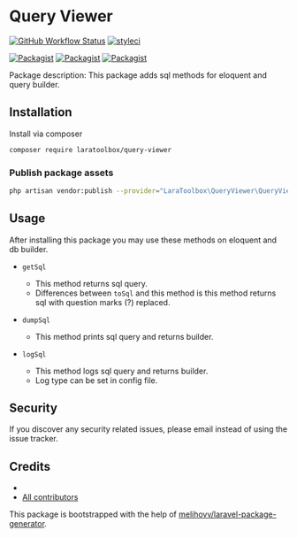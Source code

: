 # Query Viewer

[![GitHub Workflow Status](https://github.com/laratoolbox/query-viewer/workflows/Run%20tests/badge.svg)](https://github.com/laratoolbox/query-viewer/actions)
[![styleci](https://styleci.io/repos/CHANGEME/shield)](https://styleci.io/repos/CHANGEME)

[![Packagist](https://img.shields.io/packagist/v/laratoolbox/query-viewer.svg)](https://packagist.org/packages/laratoolbox/query-viewer)
[![Packagist](https://poser.pugx.org/laratoolbox/query-viewer/d/total.svg)](https://packagist.org/packages/laratoolbox/query-viewer)
[![Packagist](https://img.shields.io/packagist/l/laratoolbox/query-viewer.svg)](https://packagist.org/packages/laratoolbox/query-viewer)

Package description: This package adds sql methods for eloquent and query builder.

## Installation

Install via composer
```bash
composer require laratoolbox/query-viewer
```

### Publish package assets

```bash
php artisan vendor:publish --provider="LaraToolbox\QueryViewer\QueryViewerServiceProvider"
```

## Usage

After installing this package you may use these methods on eloquent and db builder.
- `getSql`
  * This method returns sql query.
  * Differences between `toSql` and this method is this method returns sql with question marks (?) replaced.

- `dumpSql`
  * This method prints sql query and returns builder.

- `logSql`
  * This method logs sql query and returns builder.
  * Log type can be set in config file.


## Security

If you discover any security related issues, please email
instead of using the issue tracker.

## Credits

- [](https://github.com/laratoolbox/query-viewer)
- [All contributors](https://github.com/laratoolbox/query-viewer/graphs/contributors)

This package is bootstrapped with the help of
[melihovv/laravel-package-generator](https://github.com/melihovv/laravel-package-generator).
